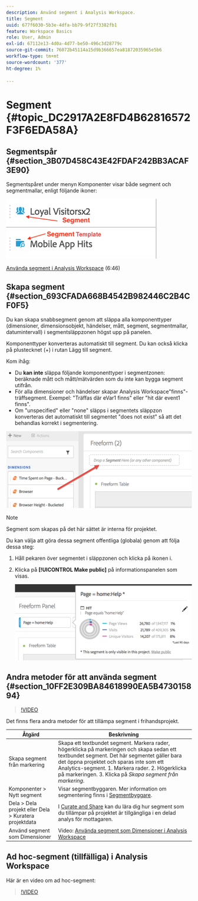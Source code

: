 ```yaml
---
description: Använd segment i Analysis Workspace.
title: Segment
uuid: 677f6030-5b3e-4dfa-bb79-9f27f3382fb1
feature: Workspace Basics
role: User, Admin
exl-id: 67112e13-4d0a-4d77-be50-496c3d28779c
source-git-commit: 76072b45114a15d9b366657ea81872035965e5b6
workflow-type: tm+mt
source-wordcount: '377'
ht-degree: 1%

---
```


# Segment {#topic_DC2917A2E8FD4B62816572F3F6EDA58A}

## Segmentspår {#section_3B07D458C43E42FDAF242BB3ACAF3E90}

Segmentspåret under menyn Komponenter visar både segment och segmentmallar, enligt följande ikoner:

![](assets/segment_icons.png)

[Använda segment i Analysis Workspace](https://experienceleague.adobe.com/docs/analytics-learn/tutorials/analysis-workspace/applying-segments/using-segments-in-analysis-workspace.html) (6:46)

## Skapa segment {#section_693CFADA668B4542B982446C2B4CF0F5}

Du kan skapa snabbsegment genom att släppa alla komponenttyper (dimensioner, dimensionsobjekt, händelser, mått, segment, segmentmallar, datumintervall) i segmentsläppzonen högst upp på panelen.

Komponenttyper konverteras automatiskt till segment. Du kan också klicka på plustecknet (+) i rutan Lägg till segment.

Kom ihåg:

* Du **kan inte** släppa följande komponenttyper i segmentzonen: beräknade mått och mått/mätvärden som du inte kan bygga segment utifrån.
* För alla dimensioner och händelser skapar Analysis Workspace&quot;finns&quot;-träffsegment. Exempel: &quot;Träffas där eVar1 finns&quot; eller &quot;hit där event1 finns&quot;.
* Om &quot;unspecified&quot; eller &quot;none&quot; släpps i segmentets släppzon konverteras det automatiskt till segmentet &quot;does not exist&quot; så att det behandlas korrekt i segmentering.

![](assets/segment-dropzone.png)

>[!NOTE]
>
>Segment som skapas på det här sättet är interna för projektet.

Du kan välja att göra dessa segment offentliga (globala) genom att följa dessa steg:

1. Håll pekaren över segmentet i släppzonen och klicka på ikonen i.
1. Klicka på **[!UICONTROL Make public]** på informationspanelen som visas.

   ![](assets/segment-info.png)

## Andra metoder för att använda segment {#section_10FF2E309BA84618990EA5B473015894}

>[!VIDEO](https://video.tv.adobe.com/v/30994/?quality=12)

Det finns flera andra metoder för att tillämpa segment i frihandsprojekt.

| Åtgärd | Beskrivning |
|--- |--- |
| Skapa segment från markering | Skapa ett textbundet segment. Markera rader, högerklicka på markeringen och skapa sedan ett textbundet segment. Det här segmentet gäller bara det öppna projektet och sparas inte som ett Analytics-segment. 1. Markera rader.  2. Högerklicka på markeringen.  3. Klicka på *Skapa segment från markering*. |
| Komponenter > Nytt segment | Visar segmentbyggaren. Mer information om segmentering finns i [Segmentbyggare](https://experienceleague.adobe.com/docs/analytics/components/segmentation/segmentation-workflow/seg-build.html). |
| Dela > Dela projekt eller Dela > Kuratera projektdata | I [Curate and Share](https://experienceleague.adobe.com/docs/analytics/analyze/analysis-workspace/curate-share/curate.html#concept_4A9726927E7C44AFA260E2BB2721AFC6) kan du lära dig hur segment som du tillämpar på projektet är tillgängliga i en delad analys för mottagaren. |
| Använd segment som Dimensioner | Video: [Använda segment som Dimensioner i Analysis Workspace](https://experienceleague.adobe.com/docs/analytics-learn/tutorials/analysis-workspace/applying-segments/using-segments-as-dimensions-in-analysis-workspace.html?lang=en) |

## Ad hoc-segment (tillfälliga) i Analysis Workspace

Här är en video om ad hoc-segment:

>[!VIDEO](https://video.tv.adobe.com/v/23978/?quality=12)
